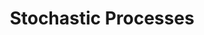 ---
types: "word"

title: "Stochastic Processes"

categories: ['']

tags: ['Stochastic', 'Processes']

arabic: ['العمليات اللا يقينية', 'العمليات العشوائية']

publishers: ['خوارزميات الذكاء الاصطناعي في تحليل النص العربي']

types: "word"

slug: ""
---